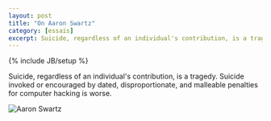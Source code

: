 ```yaml
---
layout: post
title: "On Aaron Swartz"
category: [essais]
excerpt: Suicide, regardless of an individual's contribution, is a tragedy.
---
```

{% include JB/setup %}

Suicide, regardless of an individual's contribution, is a tragedy. Suicide invoked or encouraged by dated, disproportionate, and malleable penalties for computer hacking is worse.

![Aaron Swartz](assets/images/aaron-schwartz.png)